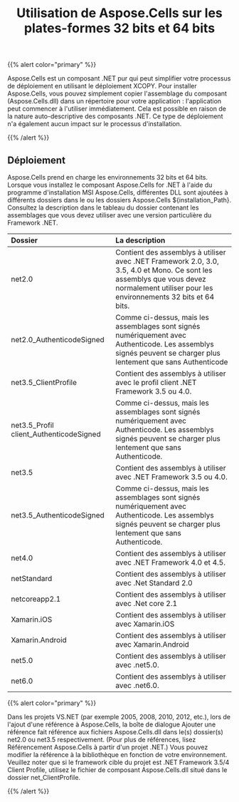 ﻿---
title: Utilisation de Aspose.Cells sur les plates-formes 32 bits et 64 bits
type: docs
weight: 10
url: /fr/net/using-aspose-cells-on-32-bit-and-64-bit-platforms/
---
{{% alert color="primary" %}} 

Aspose.Cells est un composant .NET pur qui peut simplifier votre processus de déploiement en utilisant le déploiement XCOPY. Pour installer Aspose.Cells, vous pouvez simplement copier l'assemblage du composant (Aspose.Cells.dll) dans un répertoire pour votre application : l'application peut commencer à l'utiliser immédiatement. Cela est possible en raison de la nature auto-descriptive des composants .NET. Ce type de déploiement n'a également aucun impact sur le processus d'installation.

{{% /alert %}} 
## **Déploiement**
Aspose.Cells prend en charge les environnements 32 bits et 64 bits. Lorsque vous installez le composant Aspose.Cells for .NET à l'aide du programme d'installation MSI Aspose.Cells, différentes DLL sont ajoutées à différents dossiers dans le ou les dossiers Aspose.Cells ${installation_Path}. Consultez la description dans le tableau du dossier contenant les assemblages que vous devez utiliser avec une version particulière du Framework .NET.

|**Dossier**|**La description**|
|:- |:- |
|net2.0|Contient des assemblys à utiliser avec .NET Framework 2.0, 3.0, 3.5, 4.0 et Mono. Ce sont les assemblys que vous devez normalement utiliser pour les environnements 32 bits et 64 bits.|
|net2.0_AuthenticodeSigned|Comme ci-dessus, mais les assemblages sont signés numériquement avec Authenticode. Les assemblys signés peuvent se charger plus lentement que sans Authenticode|
|net3.5_ClientProfile|Contient des assemblys à utiliser avec le profil client .NET Framework 3.5 ou 4.0.|
|net3.5_Profil client_AuthenticodeSigned|Comme ci-dessus, mais les assemblages sont signés numériquement avec Authenticode. Les assemblys signés peuvent se charger plus lentement que sans Authenticode.|
|net3.5|Contient des assemblys à utiliser avec .NET Framework 3.5 ou 4.0.|
|net3.5_AuthenticodeSigned|Comme ci-dessus, mais les assemblages sont signés numériquement avec Authenticode. Les assemblys signés peuvent se charger plus lentement que sans Authenticode.|
|net4.0|Contient des assemblys à utiliser avec .NET Framework 4.0 et 4.5.|
|netStandard|Contient des assemblys à utiliser avec .Net Standard 2.0|
|netcoreapp2.1|Contient des assemblys à utiliser avec .Net core 2.1|
|Xamarin.iOS|Contient des assemblys à utiliser avec Xamarin.iOS|
|Xamarin.Android|Contient des assemblys à utiliser avec Xamarin.Android|
|net5.0|Contient des assemblys à utiliser avec .net5.0.|
|net6.0|Contient des assemblys à utiliser avec .net6.0.|
{{% alert color="primary" %}} 

Dans les projets VS.NET (par exemple 2005, 2008, 2010, 2012, etc.), lors de l'ajout d'une référence à Aspose.Cells, la boîte de dialogue Ajouter une référence fait référence aux fichiers Aspose.Cells.dll dans le(s) dossier(s) net2.0 ou net3.5 respectivement. (Pour plus de références, lisez Référencement Aspose.Cells à partir d'un projet .NET.) Vous pouvez modifier la référence à la bibliothèque en fonction de votre environnement. Veuillez noter que si le framework cible du projet est .NET Framework 3.5/4 Client Profile, utilisez le fichier de composant Aspose.Cells.dll situé dans le dossier net_ClientProfile.

{{% /alert %}}
